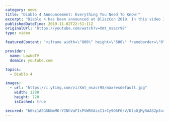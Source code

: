 ```yaml
---
category: news
title: "Diablo 4 Announcement: Everything You Need To Know!"
excerpt: "Diablo 4 has been announced at BlizzCon 2019. In this video I go over everything you need to know about this upcoming Blizzard Entertainment game."
publishedDateTime: 2019-11-02T22:51:11Z
originalUrl: "https://youtube.com/watch?v=Xmt_nsacr98"
type: video

featuredContent: "<iframe width=\"800\" height=\"500\" frameborder=\"0\" src=\"https://www.youtube.com/embed/Xmt_nsacr98\" allow=\"accelerometer; autoplay; encrypted-media; gyroscope; picture-in-picture\" allowfullscreen></iframe>"

provider:
  name: LowkoTV
  domain: youtube.com

topics:
  - Diablo 4

images:
  - url: "https://i.ytimg.com/vi/Xmt_nsacr98/maxresdefault.jpg"
    width: 1280
    height: 720
    isCached: true

secured: "b6kz1ASGSKNmMKrYINhVaFIsPVWRVAssI1rCy9O6F0rV/KlpOjMy5AAS2p3urRY5FhpFKBPKcsi58WcPmlDwKi1LE+RNs94mfde4+25v5h7G6ftBONylFydQO9B5xMl3vQrma3qXYn+UqmpkqGMLZWlVl/3Y3u6pdkM3gpUBY4PfpSW2i4bS1GNo7jAH8EQnRHDxyXOub2vjA3gXexRKtomn4ngTU4j5/pTyxdBtmuzXvkNjJozuo+/iGLEMISw4p2saJmFLpVmEovtZGy5P4cOrODQJ6UbJK97xLUXqTjcw3AfbaHPJmP7JxTz/LQXmTiFtu/JWxf0XxY2e1myGr1y8O8cITvK6MYpvqqLPBcFSS1lqz8GABnq5aJhASKj52IQv8MtER+EUvDkIQe2b5pmceMwjkcpRI7i8g8zsxTyd8aPFw5Lra9Y602/+xHYd;Y9Pspb+siriKejAx+ogr+Q=="
---
```


